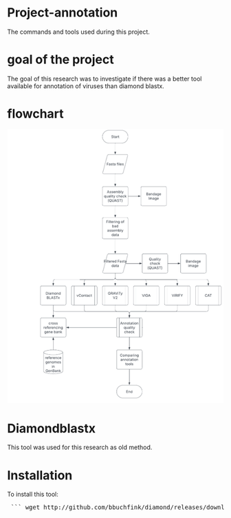 # Project-annotation
The commands and tools used during this project.
# goal of the project
The goal of this research was to investigate if there was a better tool available for annotation of viruses than diamond blastx. 
# flowchart 
![](flowchart/flowchart.png)
# Diamondblastx
This tool was used for this research as old method. 
# Installation 
To install this tool:
<pre> ``` wget http://github.com/bbuchfink/diamond/releases/download/v2.1.11/diamond-linux64.tar.gz tar xzf diamond-linux64.tar.gz ``` </pre>

